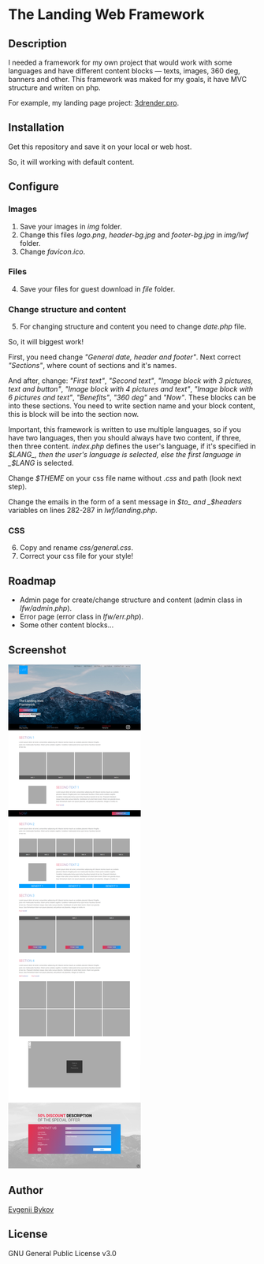 # The Landing Web Framework

## Description

I needed a framework for my own project that would work with some languages and have different content blocks — texts, images, 360 deg, banners and other. This framework was maked for my goals, it have MVC structure and writen on php.

For example, my landing page project: [3drender.pro](https://3drender.pro).

## Installation

Get this repository and save it on your local or web host.

So, it will working with default content.

## Configure

### Images

1. Save your images in _img_ folder.
2. Change this files _logo.png_, _header-bg.jpg_ and _footer-bg.jpg_ in _img/lwf_ folder.
3. Change _favicon.ico_.

### Files

4. Save your files for guest download in _file_ folder.

### Change structure and content

5. For changing structure and content you need to change _date.php_ file.

So, it will biggest work!

First, you need change _"General date, header and footer"_. Next correct _"Sections"_, where count of sections and it's names.

And after, change: _"First text"_, _"Second text"_, _"Image block with 3 pictures, text and button"_, _"Image block with 4 pictures and text"_, _"Image block with 6 pictures and text"_, _"Benefits"_, _"360 deg"_ and _"Now"_. These blocks can be into these sections. You need to write section name and your block content, this is block will be into the section now.

Important, this framework is written to use multiple languages, so if you have two languages, then you should always have two content, if three, then three content. _index.php_ defines the user's language, if it's specified in _$LANG_, then the user's language is selected, else the first language in _$LANG_ is selected.

Change _$THEME_ on your css file name without _.css_ and path (look next step).

Change the emails in the form of a sent message in _$to_ and _$headers_ variables on lines 282-287 in _lwf/landing.php_.

### CSS

6. Copy and rename _css/general.css_.
7. Correct your css file for your style!

## Roadmap

* Admin page for create/change structure and content (admin class in _lfw/admin.php_).
* Error page (error class in _lfw/err.php_).
* Some other content blocks...

## Screenshot

![Screenshot](screenshot.png)

## Author

[Evgenii Bykov](https://github.com/evgeniibykov)

## License

GNU General Public License v3.0
